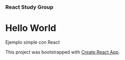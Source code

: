 ### React Study Group

# Hello World

Ejemplo simple con React

This project was bootstrapped with [Create React App](https://github.com/facebookincubator/create-react-app).

